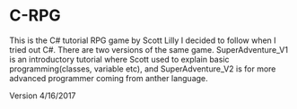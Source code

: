 # C-RPG

This is the C# tutorial RPG game by Scott Lilly I decided to follow when I tried out C#.
There are two versions of the same game. SuperAdventure_V1 is an introductory tutorial
where Scott used to explain basic programming(classes, variable etc), 
and SuperAdventure_V2 is for more advanced programmer coming from anther language. 

Version 4/16/2017
